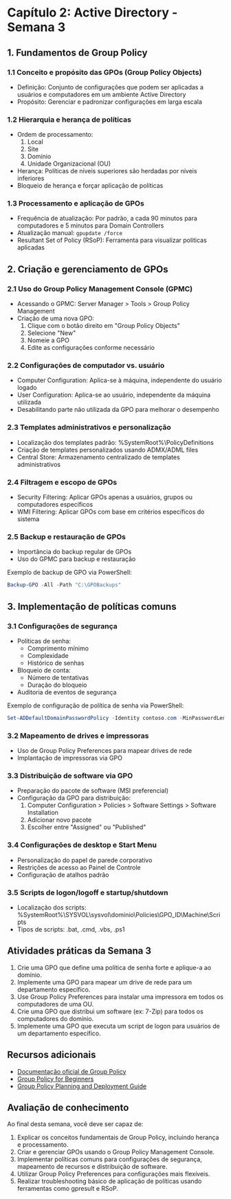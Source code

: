 # Capítulo 2: Active Directory - Semana 3

## 1. Fundamentos de Group Policy

### 1.1 Conceito e propósito das GPOs (Group Policy Objects)
- Definição: Conjunto de configurações que podem ser aplicadas a usuários e computadores em um ambiente Active Directory
- Propósito: Gerenciar e padronizar configurações em larga escala

### 1.2 Hierarquia e herança de políticas
- Ordem de processamento:
  1. Local
  2. Site
  3. Domínio
  4. Unidade Organizacional (OU)
- Herança: Políticas de níveis superiores são herdadas por níveis inferiores
- Bloqueio de herança e forçar aplicação de políticas

### 1.3 Processamento e aplicação de GPOs
- Frequência de atualização: Por padrão, a cada 90 minutos para computadores e 5 minutos para Domain Controllers
- Atualização manual: `gpupdate /force`
- Resultant Set of Policy (RSoP): Ferramenta para visualizar políticas aplicadas

## 2. Criação e gerenciamento de GPOs

### 2.1 Uso do Group Policy Management Console (GPMC)
- Acessando o GPMC: Server Manager > Tools > Group Policy Management
- Criação de uma nova GPO:
  1. Clique com o botão direito em "Group Policy Objects"
  2. Selecione "New"
  3. Nomeie a GPO
  4. Edite as configurações conforme necessário

### 2.2 Configurações de computador vs. usuário
- Computer Configuration: Aplica-se à máquina, independente do usuário logado
- User Configuration: Aplica-se ao usuário, independente da máquina utilizada
- Desabilitando parte não utilizada da GPO para melhorar o desempenho

### 2.3 Templates administrativos e personalização
- Localização dos templates padrão: %SystemRoot%\PolicyDefinitions
- Criação de templates personalizados usando ADMX/ADML files
- Central Store: Armazenamento centralizado de templates administrativos

### 2.4 Filtragem e escopo de GPOs
- Security Filtering: Aplicar GPOs apenas a usuários, grupos ou computadores específicos
- WMI Filtering: Aplicar GPOs com base em critérios específicos do sistema

### 2.5 Backup e restauração de GPOs
- Importância do backup regular de GPOs
- Uso do GPMC para backup e restauração

Exemplo de backup de GPO via PowerShell:
```powershell
Backup-GPO -All -Path "C:\GPOBackups"
```

## 3. Implementação de políticas comuns

### 3.1 Configurações de segurança
- Políticas de senha:
  - Comprimento mínimo
  - Complexidade
  - Histórico de senhas
- Bloqueio de conta:
  - Número de tentativas
  - Duração do bloqueio
- Auditoria de eventos de segurança

Exemplo de configuração de política de senha via PowerShell:
```powershell
Set-ADDefaultDomainPasswordPolicy -Identity contoso.com -MinPasswordLength 14 -ComplexityEnabled $true
```

### 3.2 Mapeamento de drives e impressoras
- Uso de Group Policy Preferences para mapear drives de rede
- Implantação de impressoras via GPO

### 3.3 Distribuição de software via GPO
- Preparação do pacote de software (MSI preferencial)
- Configuração da GPO para distribuição:
  1. Computer Configuration > Policies > Software Settings > Software Installation
  2. Adicionar novo pacote
  3. Escolher entre "Assigned" ou "Published"

### 3.4 Configurações de desktop e Start Menu
- Personalização do papel de parede corporativo
- Restrições de acesso ao Painel de Controle
- Configuração de atalhos padrão

### 3.5 Scripts de logon/logoff e startup/shutdown
- Localização dos scripts: %SystemRoot%\SYSVOL\sysvol\dominio\Policies\GPO_ID\Machine\Scripts
- Tipos de scripts: .bat, .cmd, .vbs, .ps1

## Atividades práticas da Semana 3

1. Crie uma GPO que define uma política de senha forte e aplique-a ao domínio.
2. Implemente uma GPO para mapear um drive de rede para um departamento específico.
3. Use Group Policy Preferences para instalar uma impressora em todos os computadores de uma OU.
4. Crie uma GPO que distribui um software (ex: 7-Zip) para todos os computadores do domínio.
5. Implemente uma GPO que executa um script de logon para usuários de um departamento específico.

## Recursos adicionais
- [Documentação oficial de Group Policy](https://docs.microsoft.com/en-us/windows/client-management/introduction-to-group-policy)
- [Group Policy for Beginners](https://docs.microsoft.com/en-us/windows-server/identity/ad-ds/manage/group-policy/group-policy-for-beginners)
- [Group Policy Planning and Deployment Guide](https://docs.microsoft.com/en-us/windows-server/identity/ad-ds/plan/group-policy-planning-and-deployment-guide)

## Avaliação de conhecimento
Ao final desta semana, você deve ser capaz de:
1. Explicar os conceitos fundamentais de Group Policy, incluindo herança e processamento.
2. Criar e gerenciar GPOs usando o Group Policy Management Console.
3. Implementar políticas comuns para configurações de segurança, mapeamento de recursos e distribuição de software.
4. Utilizar Group Policy Preferences para configurações mais flexíveis.
5. Realizar troubleshooting básico de aplicação de políticas usando ferramentas como gpresult e RSoP.
